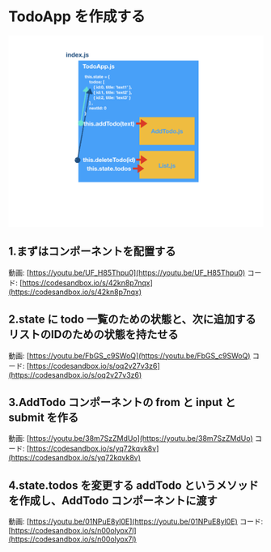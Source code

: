 # TodoApp を作成する

![](/assets/todoApp.001.png)

## 1.まずはコンポーネントを配置する

動画: [https://youtu.be/UF_H85Thpu0](https://youtu.be/UF_H85Thpu0)
コード: [https://codesandbox.io/s/42kn8p7nqx](https://codesandbox.io/s/42kn8p7nqx)

## 2.state に todo 一覧のための状態と、次に追加するリストのIDのための状態を持たせる

動画: [https://youtu.be/FbGS_c9SWoQ](https://youtu.be/FbGS_c9SWoQ)
コード: [https://codesandbox.io/s/oq2v27v3z6](https://codesandbox.io/s/oq2v27v3z6)

## 3.AddTodo コンポーネントの from と input と submit を作る

動画: [https://youtu.be/38m7SzZMdUo](https://youtu.be/38m7SzZMdUo)
コード: [https://codesandbox.io/s/yq72kqvk8v](https://codesandbox.io/s/yq72kqvk8v)

## 4.state.todos を変更する addTodo というメソッドを作成し、AddTodo コンポーネントに渡す

動画: [https://youtu.be/01NPuE8yl0E](https://youtu.be/01NPuE8yl0E)
コード: [https://codesandbox.io/s/n00olyox7l](https://codesandbox.io/s/n00olyox7l)